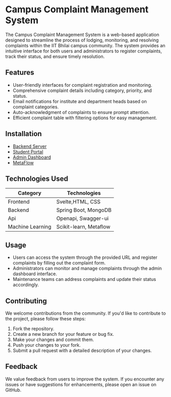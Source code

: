 # Campus Complaint Management System

The Campus Complaint Management System is a web-based application designed to
streamline the process of lodging, monitoring, and resolving complaints within
the IIT Bhilai campus community. The system provides an intuitive interface for
both users and administrators to register complaints, track their status, and
ensure timely resolution.

## Features

- User-friendly interfaces for complaint registration and monitoring.
- Comprehensive complaint details including category, priority, and status.
- Email notifications for institute and department heads based on complaint
  categories.
- Auto-acknowledgment of complaints to ensure prompt attention.
- Efficient complaint table with filtering options for easy management.

## Installation 
- [Backend Server](./BackendServer/ReadMe.md)
- [Student Portal](./StudentPortal/README.md)
- [Admin Dashboard](./AdminDashboard/README.md)
- [MetaFlow](./MetaFlow/README.md)

## Technologies Used

| Category         | Technologies           |
| ---------------- | ---------------------- |
| Frontend         | Svelte,HTML, CSS       |
| Backend          | Spring Boot, MongoDB   |
| Api              | Openapi, Swagger-ui    |
| Machine Learning | Scikit-learn, Metaflow |

## Usage

- Users can access the system through the provided URL and register complaints
by filling out the complaint form.
- Administrators can monitor and manage complaints through the admin dashboard
interface.
- Maintenance teams can address complaints and update their status accordingly.

## Contributing

We welcome contributions from the community. If you'd like to contribute to the
project, please follow these steps:

1. Fork the repository.
2. Create a new branch for your feature or bug fix.
3. Make your changes and commit them.
4. Push your changes to your fork.
5. Submit a pull request with a detailed description of your changes.

## Feedback

We value feedback from users to improve the system. If you
encounter any issues or have suggestions for enhancements, please open an issue
on GitHub.
